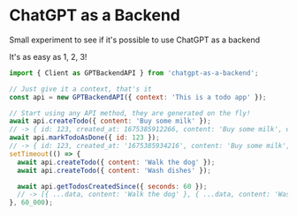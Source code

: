 # ChatGPT as a Backend

Small experiment to see if it's possible to use ChatGPT as a backend

It's as easy as 1, 2, 3!

```javascript
import { Client as GPTBackendAPI } from 'chatgpt-as-a-backend';

// Just give it a context, that's it
const api = new GPTBackendAPI({ context: 'This is a todo app' });

// Start using any API method, they are generated on the fly!
await api.createTodo({ content: 'Buy some milk' });
// -> { id: 123, created_at: 1675385912266, content: 'Buy some milk', done: false }
await api.markTodoAsDone({ id: 123 });
// -> { id: 123, created_at: '1675385934216', content: 'Buy some milk', done: true }
setTimeout(() => {
  await api.createTodo({ content: 'Walk the dog' });
  await api.createTodo({ content: 'Wash dishes' });

  await api.getTodosCreatedSince({ seconds: 60 });
  // -> [{ ...data, content: 'Walk the dog' }, { ...data, content: 'Wash dishes' }]
}, 60_000);
```
